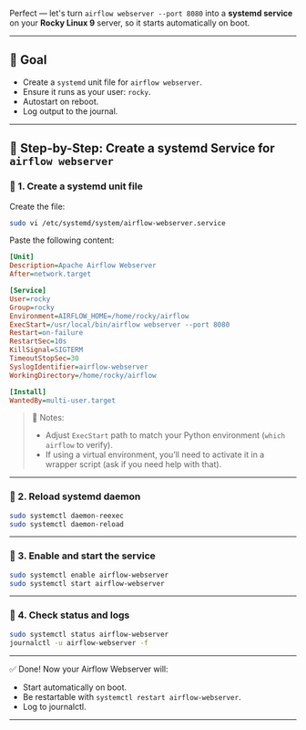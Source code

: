 Perfect — let's turn `airflow webserver --port 8080` into a **systemd service** on your **Rocky Linux 9** server, so it starts automatically on boot.

---

## 🎯 Goal

* Create a `systemd` unit file for `airflow webserver`.
* Ensure it runs as your user: `rocky`.
* Autostart on reboot.
* Log output to the journal.

---

## 🧾 Step-by-Step: Create a systemd Service for `airflow webserver`

### 🔹 1. Create a systemd unit file

Create the file:

```bash
sudo vi /etc/systemd/system/airflow-webserver.service
```

Paste the following content:

```ini
[Unit]
Description=Apache Airflow Webserver
After=network.target

[Service]
User=rocky
Group=rocky
Environment=AIRFLOW_HOME=/home/rocky/airflow
ExecStart=/usr/local/bin/airflow webserver --port 8080
Restart=on-failure
RestartSec=10s
KillSignal=SIGTERM
TimeoutStopSec=30
SyslogIdentifier=airflow-webserver
WorkingDirectory=/home/rocky/airflow

[Install]
WantedBy=multi-user.target
```

> 🔧 Notes:
>
> * Adjust `ExecStart` path to match your Python environment (`which airflow` to verify).
> * If using a virtual environment, you’ll need to activate it in a wrapper script (ask if you need help with that).

---

### 🔹 2. Reload systemd daemon

```bash
sudo systemctl daemon-reexec
sudo systemctl daemon-reload
```

---

### 🔹 3. Enable and start the service

```bash
sudo systemctl enable airflow-webserver
sudo systemctl start airflow-webserver
```

---

### 🔹 4. Check status and logs

```bash
sudo systemctl status airflow-webserver
journalctl -u airflow-webserver -f
```

---

✅ Done! Now your Airflow Webserver will:

* Start automatically on boot.
* Be restartable with `systemctl restart airflow-webserver`.
* Log to journalctl.

---

